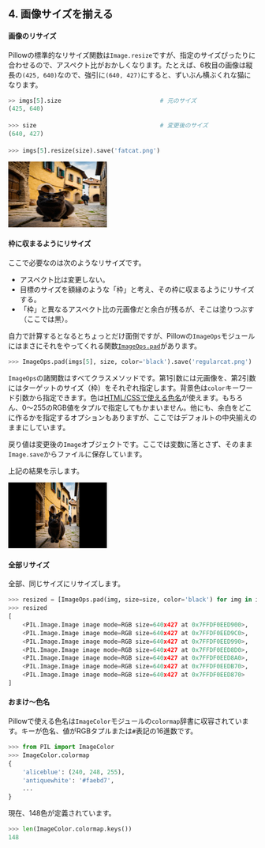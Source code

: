 ## 4. 画像サイズを揃える

#### 画像のリサイズ

Pillowの標準的なリサイズ関数は`Image.resize`ですが、指定のサイズぴったりに合わせるので、アスペクト比がおかしくなります。たとえば、6枚目の画像は縦長の`(425, 640)`なので、強引に`(640, 427)`にすると、ずいぶん横ぶくれな猫になります。

```python
>> imgs[5].size                            # 元のサイズ
(425, 640)

>>> size                                   # 変更後のサイズ
(640, 427)

>>> imgs[5].resize(size).save('fatcat.png')
```

<img src="Images/fatcat.png" width="200">


#### 枠に収まるようにリサイズ

ここで必要なのは次のようなリサイズです。

- アスペクト比は変更しない。
- 目標のサイズを額縁のような「枠」と考え、その枠に収まるようにリサイズする。
- 「枠」と異なるアスペクト比の元画像だと余白が残るが、そこは塗りつぶす（ここでは黒）。

自力で計算するとなるとちょっとだけ面倒ですが、Pillowの`ImageOps`モジュールにはまさにそれをやってくれる関数[`ImageOps.pad`](https://pillow.readthedocs.io/en/stable/reference/ImageOps.html#PIL.ImageOps.pad)があります。

```python
>>> ImageOps.pad(imgs[5], size, color='black').save('regularcat.png')
```

`ImageOps`の諸関数はすべてクラスメソッドです。第1引数には元画像を、第2引数にはターゲットのサイズ（枠）をそれぞれ指定します。背景色は`color`キーワード引数から指定できます。色は[HTML/CSSで使える色名](https://developer.mozilla.org/ja/docs/Web/CSS/named-color)が使えます。もちろん、0～255のRGB値をタプルで指定してもかまいません。他にも、余白をどこに作るかを指定するオプションもありますが、ここではデフォルトの中央揃えのままにしています。

戻り値は変更後の`Image`オブジェクトです。ここでは変数に落とさず、そのまま`Image.save`からファイルに保存しています。

上記の結果を示します。

<img src="Images/regularcat.png" width="200">


#### 全部リサイズ

全部、同じサイズにリサイズします。

```python
>>> resized = [ImageOps.pad(img, size=size, color='black') for img in imgs]
>>> resized
[
	<PIL.Image.Image image mode=RGB size=640x427 at 0x7FFDF0EED900>,
	<PIL.Image.Image image mode=RGB size=640x427 at 0x7FFDF0EED9C0>,
	<PIL.Image.Image image mode=RGB size=640x427 at 0x7FFDF0EED990>,
	<PIL.Image.Image image mode=RGB size=640x427 at 0x7FFDF0EED8D0>,
	<PIL.Image.Image image mode=RGB size=640x427 at 0x7FFDF0EED8A0>,
	<PIL.Image.Image image mode=RGB size=640x427 at 0x7FFDF0EEDB70>,
	<PIL.Image.Image image mode=RGB size=640x427 at 0x7FFDF0EED870>
]
```


#### おまけ～色名

Pillowで使える色名は`ImageColor`モジュールの`colormap`辞書に収容されています。キーが色名、値がRGBタプルまたは`#`表記の16進数です。

```python
>>> from PIL import ImageColor
>>> ImageColor.colormap
{
	'aliceblue': (240, 248, 255),
	'antiquewhite': '#faebd7',
	...
}
```

現在、148色が定義されています。

```python
>>> len(ImageColor.colormap.keys())
148
```
